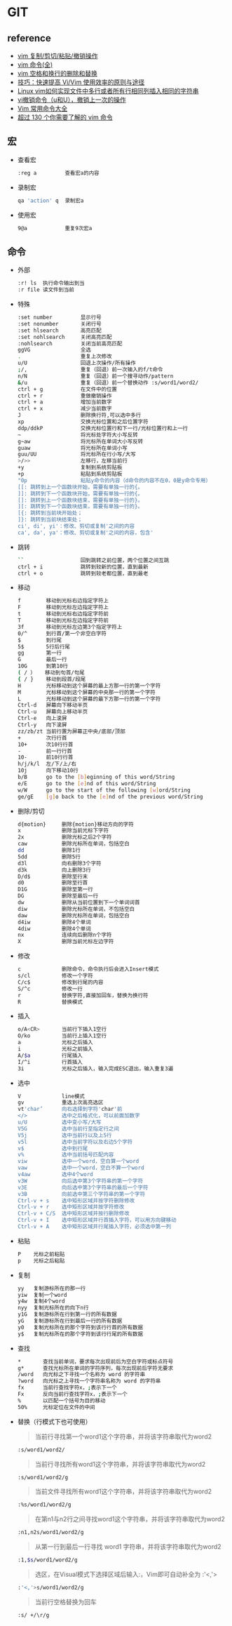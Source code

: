 # GIT

## reference

* [vim 复制/剪切/粘贴/撤销操作](https://blog.csdn.net/feng98ren/article/details/80509607)
* [vim 命令(全)](https://blog.csdn.net/zg_hover/article/details/1232018)
* [vim 空格和换行的删除和替换](https://www.cnblogs.com/clphp/p/5502026.html)
* [技巧：快速提高 Vi/Vim 使用效率的原则与途径](https://www.ibm.com/developerworks/cn/linux/l-cn-tip-vim/)
* [Linux vim如何实现文件中多行或者所有行相同列插入相同的字符串](https://blog.csdn.net/zz7zz7zz/article/details/45478273)
* [vi撤销命令（u和U），撤销上一次的操作](http://c.biancheng.net/view/558.html)
* [Vim 常用命令大全](https://www.jianshu.com/p/ebace108dd82)
* [超过 130 个你需要了解的 vim 命令](https://www.oschina.net/news/43167/130-essential-vim-commands)

## 宏

* 查看宏

  ```bash
  :reg a         查看宏a的内容
  ```

* 录制宏

  ```bash
  qa 'action' q  录制宏a
  ```

* 使用宏

  ```bash
  9@a            重复9次宏a  
  ```

## 命令

* 外部

  ```bash
  :r! ls  执行命令输出到当
  :r file 读文件到当前
  ```

* 特殊

  ```bash
  :set number         显示行号
  :set nonumber       关闭行号
  :set hlsearch       高亮匹配
  :set nohlsearch     关闭高亮匹配  
  :nohlsearch         关闭当前高亮匹配
  ggVG                全选
  .                   重复上次修改
  u/U                 回退上次操作/所有操作
  ;/,                 重复（回退）前一次输入的f/t命令
  n/N                 重复（回退）前一个搜寻动作/pattern
  &/u                 重复（回退）前一个替换动作 :s/word1/word2/
  ctrl + g            在文件中的位置
  ctrl + r            重做撤销操作
  ctrl + a            增加当前数字
  ctrl + x            减少当前数字
  J                   删除换行符,可以选中多行
  xp                  交换光标位置和之后位置字符
  ddp/ddkP            交换光标位置行和下一行/光标位置行和上一行
  ~                   将光标处字符大小写反转
  g~aw                将光标所在单词大小写反转
  guaw                将光标所在单词小写
  guu/UU              将光标所在行小写/大写
  >/>>                左移行，左移当前行
  +y                  复制到系统剪贴板
  +p                  粘贴到系统剪贴板
  "0p                 粘贴y命令的内容（d命令的内容不在0，0是y命令专用）
  [[: 跳转到上一个函数块开始，需要有单独一行的{。
  ]]: 跳转到下一个函数块开始，需要有单独一行的{。
  []: 跳转到上一个函数块结束，需要有单独一行的}。
  ][: 跳转到下一个函数块结束，需要有单独一行的}。
  [{: 跳转到当前块开始处；
  ]}: 跳转到当前块结束处；
  ci', di', yi'：修改、剪切或复制'之间的内容
  ca', da', ya'：修改、剪切或复制'之间的内容，包含'

  ```

* 跳转

  ```bash
  ``                  回到跳转之前位置，两个位置之间互跳
  ctrl + i            跳转到较新的位置，直到最新
  ctrl + o            跳转到较老都位置，直到最老
  ```

* 移动

  ```bash
  f        移动到光标右边指定字符上
  F        移动到光标左边指定字符上
  t        移动到光标右边指定字符前
  T        移动到光标左边指定字符前
  3f       移动到光标左边第3个指定字符上
  0/^      到行首/第一个非空白字符
  $        到行尾
  5$       5行后行尾
  gg       第一行
  G        最后一行
  10G      到第10行
  ( / ）   移动到句首/句尾
  { / }    移动到段首/段尾
  H        光标移动到这个屏幕的最上方那一行的第一个字符
  M        光标移动到这个屏幕的中央那一行的第一个字符
  L        光标移动到这个屏幕的最下方那一行的第一个字符
  Ctrl-d   屏幕向下移动半页
  Ctrl-u   屏幕向上移动半页
  Ctrl-e   向上滚屏
  Ctrl-y   向下滚屏
  zz/zb/zt 当前行置为屏幕正中央/底部/顶部
  +        次行行首
  10+      次10行行首
  -        前一行行首
  10-      前10行行首
  h/j/k/l  左/下/上/右
  10j      向下移动10行
  b/B      go to the [b]eginning of this word/String
  e/E      go to the [e]nd of this word/String
  w/W      go to the start of the following [w]ord/String
  ge/gE    [g]o back to the [e]nd of the previous word/String
  ```

* 删除/剪切

  ```bash
  d{motion}     删除{motion}移动方向的字符
  x             删除当前光标下字符
  2x            删除光标之后2个字符
  caw           删除光标所在单词，包括空白
  dd            删除1行
  5dd           删除5行
  d3l           向右删除3个字符
  d3k           向上删除3行
  D/d$          删除至行末
  d0            删除至行首
  D1G           删除至第一行
  DG            删除至最后一行
  dw            删除从当前位置到下一个单词词首
  diw           删除光标所在单词，不包括空白
  daw           删除光标所在单词，包括空白
  d4iw          删除4个单词
  4diw          删除4个单词
  nx            连续向后删除n个字符
  X             删除当前光标左边字符
  ```

* 修改

  ```bash
  c             删除命令，命令执行后会进入Insert模式
  s/cl          修改一个字符
  C/c$          修改到行尾的内容
  S/^c          修改一行
  r             替换字符,直接加回车，替换为换行符
  R             替换模式
  ```

* 插入

  ```bash
  o/A<CR>       当前行下插入1空行
  O/ko          当前行上插入1空行
  a             光标之后插入
  i             光标之前插入
  A/$a          行尾插入
  I/^i          行首插入
  3i            光标之后插入，输入完成ESC退出，输入重复3遍
  ```

* 选中

  ```bash
  V             line模式
  gv            重选上次高亮选区
  vt'char’      向右选择到字符'char'前
  </>           选中之后格式化，可以前面加数字
  u/U           选中变小写/大写
  V5G           选中当前行至指定行之间
  V5j           选中当前行以及上5行
  v5l           选中当前字符以及右边5个字符
  v$            选中到行尾
  v%            选中当前括号匹配内容
  viw           选中一个word，空白算一个word
  vaw           选中一个word，空白不算一个word
  v4aw          选中4个word
  v3W           向后选中第3个字符串的第一个字符
  v3E           向后选中第3个字符串的最后一个字符
  v3B           向前选中第三个字符串的第一个字符
  Ctrl-v + s    选中矩形区域并按字符删除修改
  Ctrl-v + r    选中矩形区域并按字符修改
  Ctrl-v + C/S  选中矩形区域并按行删除修改 
  Ctrl-v + I    选中矩形区域并行首插入字符，可以用方向键移动 
  Ctrl-v + A    选中矩形区域并行尾插入字符，必须选中第一列 
  ```


* 粘贴

  ```bash
  P    光标之前粘贴
  p    光标之后粘贴
  ```

* 复制

  ```bash
  yy   复制游标所在的那一行
  yiw  复制一个word
  y4w  复制4个word
  nyy  复制光标所在的向下n行
  y1G  复制游标所在行到第一行的所有数据
  yG   复制游标所在行到最后一行的所有数据
  y0   复制光标所在的那个字符到该行行首的所有数据
  y$   复制光标所在的那个字符到该行行尾的所有数据
  ```

* 查找

  ```bash
  *       查找当前单词，要求每次出现前后为空白字符或标点符号
  g*      查找光标所在单词的字符序列，每次出现前后字符无要求
  /word   向光标之下寻找一个名称为 word 的字符串
  ?word   向光标之上寻找一个字符串名称为 word 的字符串
  fx      当前行查找字符x，;表示下一个
  Fx      反向当前行查找字符x，;表示下一个
  %       以匹配一个括号为目的移动
  50%     光标定位在文件的中间
  ```

* 替换（行模式下也可使用）

  >当前行寻找第一个word1这个字符串，并将该字符串取代为word2

  ```bash
  :s/word1/word2/
  ```

  >当前行寻找所有word1这个字符串，并将该字符串取代为word2

  ```bash
  :s/word1/word2/g
  ```

  >当前文件寻找所有word1这个字符串，并将该字符串取代为word2

  ```bash
  :%s/word1/word2/g  
  ```

  >在第n1与n2行之间寻找word1这个字符串，并将该字符串取代为word2

  ```bash
  :n1,n2s/word1/word2/g  
  ```

  >从第一行到最后一行寻找 word1 字符串，并将该字符串取代为word2

  ```bash
  :1,$s/word1/word2/g
  ```

  >选区，在Visual模式下选择区域后输入:，Vim即可自动补全为 :'<,'>

  ```bash
  :'<,'>s/word1/word2/g
  ```

  >当前行空格替换为回车

  ```bash
  :s/ +/\r/g
  ```

  